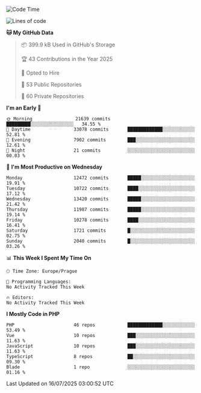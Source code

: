 <!--START_SECTION:waka-->
![Code Time](http://img.shields.io/badge/Code%20Time-1%2C584%20hrs%203%20mins-blue)

![Lines of code](https://img.shields.io/badge/From%20Hello%20World%20I%27ve%20Written-18.0%20million%20lines%20of%20code-blue)

**🐱 My GitHub Data** 

> 📦 399.9 kB Used in GitHub's Storage 
 > 
> 🏆 43 Contributions in the Year 2025
 > 
> 💼 Opted to Hire
 > 
> 📜 53 Public Repositories 
 > 
> 🔑 60 Private Repositories 
 > 
**I'm an Early 🐤** 

```text
🌞 Morning                21639 commits       █████████░░░░░░░░░░░░░░░░   34.55 % 
🌆 Daytime                33078 commits       █████████████░░░░░░░░░░░░   52.81 % 
🌃 Evening                7902 commits        ███░░░░░░░░░░░░░░░░░░░░░░   12.61 % 
🌙 Night                  21 commits          ░░░░░░░░░░░░░░░░░░░░░░░░░   00.03 % 
```
📅 **I'm Most Productive on Wednesday** 

```text
Monday                   12472 commits       █████░░░░░░░░░░░░░░░░░░░░   19.91 % 
Tuesday                  10722 commits       ████░░░░░░░░░░░░░░░░░░░░░   17.12 % 
Wednesday                13420 commits       █████░░░░░░░░░░░░░░░░░░░░   21.42 % 
Thursday                 11987 commits       █████░░░░░░░░░░░░░░░░░░░░   19.14 % 
Friday                   10278 commits       ████░░░░░░░░░░░░░░░░░░░░░   16.41 % 
Saturday                 1721 commits        █░░░░░░░░░░░░░░░░░░░░░░░░   02.75 % 
Sunday                   2040 commits        █░░░░░░░░░░░░░░░░░░░░░░░░   03.26 % 
```


📊 **This Week I Spent My Time On** 

```text
🕑︎ Time Zone: Europe/Prague

💬 Programming Languages: 
No Activity Tracked This Week

🔥 Editors: 
No Activity Tracked This Week
```

**I Mostly Code in PHP** 

```text
PHP                      46 repos            █████████████░░░░░░░░░░░░   53.49 % 
Vue                      10 repos            ███░░░░░░░░░░░░░░░░░░░░░░   11.63 % 
JavaScript               10 repos            ███░░░░░░░░░░░░░░░░░░░░░░   11.63 % 
TypeScript               8 repos             ██░░░░░░░░░░░░░░░░░░░░░░░   09.30 % 
Blade                    1 repo              ░░░░░░░░░░░░░░░░░░░░░░░░░   01.16 % 
```




 Last Updated on 16/07/2025 03:00:52 UTC
<!--END_SECTION:waka-->
<!--
**AlexKratky/AlexKratky** is a ✨ _special_ ✨ repository because its `README.md` (this file) appears on your GitHub profile.

Here are some ideas to get you started:

- 🔭 I’m currently working on ...
- 🌱 I’m currently learning ...
- 👯 I’m looking to collaborate on ...
- 🤔 I’m looking for help with ...
- 💬 Ask me about ...
- 📫 How to reach me: ...
- 😄 Pronouns: ...
- ⚡ Fun fact: ...
-->
